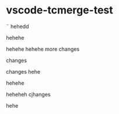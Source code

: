 # vscode-tcmerge-test
¨
hehedd

hehehe

hehehe
hehehe
more changes

changes


changes
hehe

hehehe

heheheh
cjhanges

hehe
